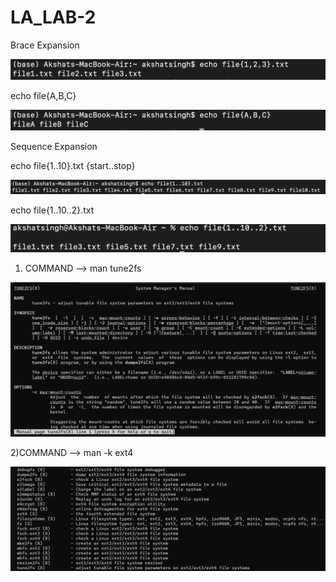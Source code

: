 # LA_LAB-2

Brace Expansion

![Alt text](Lab2/1.png)

echo file{A,B,C}

![Alt text](Lab2/2.png)

Sequence Expansion

echo file{1..10}.txt {start..stop}

![Alt text](Lab2/3.png)

echo file{1..10..2}.txt

![Alt text](Lab2/4.png)

1) COMMAND --> man tune2fs 

![Alt text](Lab2/5.png)

2)COMMAND --> man -k ext4 

![Alt text](Lab2/6.png)
